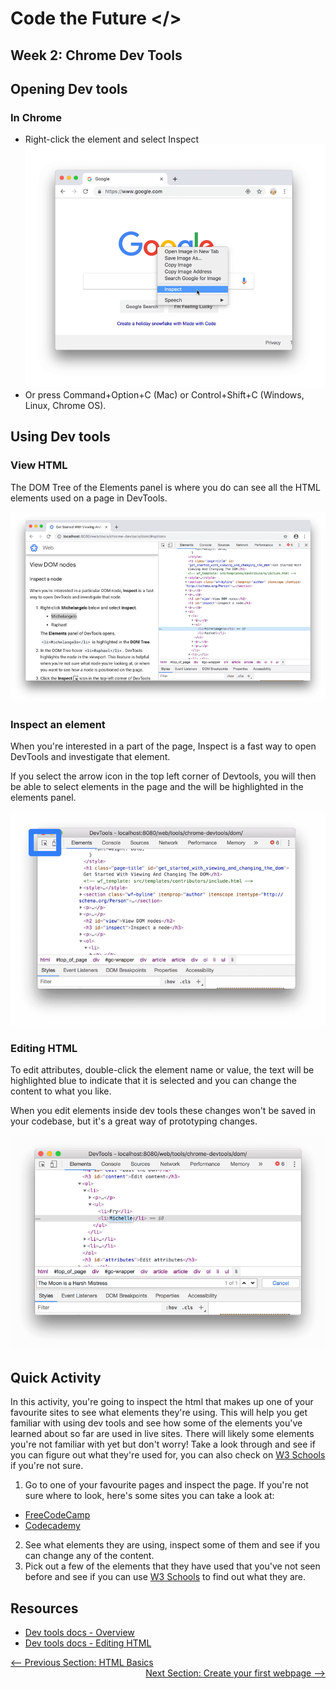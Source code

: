 # Code the Future </>

## Week 2: Chrome Dev Tools

## Opening Dev tools

### In Chrome

- Right-click the element and select Inspect
  ![Open in Chrome](../images/open-dev-tools.png)
- Or press Command+Option+C (Mac) or Control+Shift+C (Windows, Linux, Chrome OS).

## Using Dev tools

### View HTML

The DOM Tree of the Elements panel is where you do can see all the HTML elements used on a page in DevTools.

![Viewing elements](../images/view-elements.png)

### Inspect an element

When you're interested in a part of the page, Inspect is a fast way to open DevTools and investigate that element.

If you select the arrow icon in the top left corner of Devtools, you will then be able to select elements in the page and the will be highlighted in the elements panel.

![Inspect an element](../images/inspect-element.png)

### Editing HTML

To edit attributes, double-click the element name or value, the text will be highlighted blue to indicate that it is selected and you can change the content to what you like.

When you edit elements inside dev tools these changes won't be saved in your codebase, but it's a great way of prototyping changes.

![Edit an element](../images/edit-element.png)

## Quick Activity

In this activity, you're going to inspect the html that makes up one of your favourite sites to see what elements they're using.
This will help you get familiar with using dev tools and see how some of the elements you've learned about so far are used in live sites.
There will likely some elements you're not familiar with yet but don't worry! Take a look through and see if you can figure out what they're used for, you can also check on [W3 Schools](https://www.w3schools.com/tags/default.asp) if you're not sure.

1. Go to one of your favourite pages and inspect the page. If you're not sure where to look, here's some sites you can take a look at:

- [FreeCodeCamp](https://www.freecodecamp.org/)
- [Codecademy](https://www.codecademy.com/)

2. See what elements they are using, inspect some of them and see if you can change any of the content.
3. Pick out a few of the elements that they have used that you've not seen before and see if you can use [W3 Schools](https://www.w3schools.com/tags/default.asp) to find out what they are.

## Resources

- [Dev tools docs - Overview](https://developer.chrome.com/docs/devtools/overview/)
- [Dev tools docs - Editing HTML](https://developer.chrome.com/docs/devtools/dom/)

<div style="width: 100%">
<a href='html_basics.md'><-- Previous Section: HTML Basics</a>
<div align="right"><a href='create_webpage.md'>Next Section: Create your first webpage --></a></div>
</div>
